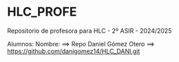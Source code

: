 # HLC_PROFE

Repositorio de profesora para HLC - 2º ASIR - 2024/2025

Alumnos:
Nombre: ==> Repo
Daniel Gómez Otero ==> https://github.com/danigomez14/HLC_DANI.git
